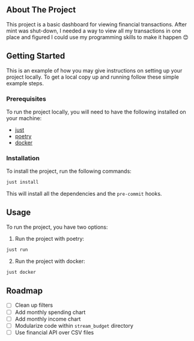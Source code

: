 ## About The Project

This project is a basic dashboard for viewing financial transactions. After mint was shut-down, I needed a way to view all my transactions in one place and figured I could use my programming skills to make it happen 😊

## Getting Started

This is an example of how you may give instructions on setting up your project locally.
To get a local copy up and running follow these simple example steps.

### Prerequisites

To run the project locally, you will need to have the following installed on your machine:

- [just](https://github.com/casey/just)
- [poetry](https://python-poetry.org/docs/#installing-with-the-official-installer)
- [docker](https://docs.docker.com/get-docker/)

### Installation

To install the project, run the following commands:

```sh
just install
```

This will install all the dependencies and the `pre-commit` hooks.

<!-- USAGE EXAMPLES -->
## Usage

To run the project, you have two options:

1. Run the project with poetry:

```sh
just run
```

2. Run the project with docker:

```sh
just docker
```

<!-- ROADMAP -->
## Roadmap

- [ ] Clean up filters
- [ ] Add monthly spending chart
- [ ] Add monthly income chart
- [ ] Modularize code within `stream_budget` directory
- [ ] Use financial API over CSV files
